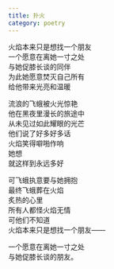 ```yaml
---
title: 扑火
category: poetry
---
```


火焰本来只是想找一个朋友  
一个愿意在离她一寸之处  
与她促膝长谈的同伴  
为此她愿意焚灭自己所有  
给他带来光亮和温暖  

流浪的飞蛾被火光惊艳  
他在黑夜里漫长的旅途中  
从未见过如此耀眼的光芒  
他们说了好多好多话  
火焰笑得噼啪作响  
她想  
就这样到永远多好  

可飞蛾执意要与她拥抱  
最终飞蛾葬在火焰  
炙热的心里  
所有人都怪火焰无情  
可他们不知道  
火焰本来只是想找一个朋友——  

一个愿意在离她一寸之处  
与她促膝长谈的朋友。 
